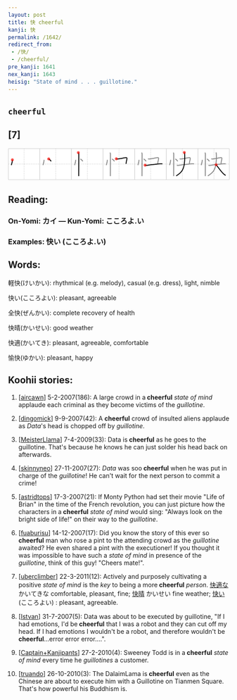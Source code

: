 ```yaml
---
layout: post
title: 快 cheerful
kanji: 快
permalink: /1642/
redirect_from:
 - /快/
 - /cheerful/
pre_kanji: 1641
nex_kanji: 1643
heisig: "State of mind . . . guillotine."
---
```


## `cheerful`

## [7]

<div class="stroke"><img src="../images/E5BFAB.png" /></div>

## Reading:

### On-Yomi: カイ &mdash; Kun-Yomi: こころよ.い

### Examples: 快い (こころよ.い)

## Words:

軽快(けいかい): rhythmical (e.g. melody), casual (e.g. dress), light, nimble

快い(こころよい): pleasant, agreeable

全快(ぜんかい): complete recovery of health

快晴(かいせい): good weather

快適(かいてき): pleasant, agreeable, comfortable

愉快(ゆかい): pleasant, happy

## Koohii stories:

1) [<a href="http://kanji.koohii.com/profile/aircawn">aircawn</a>] 5-2-2007(186): A large crowd in a<strong> cheerful</strong> <em>state of mind</em> applaude each criminal as they become victims of the <em>guillotine</em>. 

2) [<a href="http://kanji.koohii.com/profile/dingomick">dingomick</a>] 9-9-2007(42): A <strong>cheerful</strong> crowd of insulted aliens applaude as <em>Data</em>&#039;s head is chopped off by <em>guillotine</em>. 

3) [<a href="http://kanji.koohii.com/profile/MeisterLlama">MeisterLlama</a>] 7-4-2009(33): Data is<strong> cheerful</strong> as he goes to the guillotine. That&#039;s because he knows he can just solder his head back on afterwards. 

4) [<a href="http://kanji.koohii.com/profile/skinnyneo">skinnyneo</a>] 27-11-2007(27): <em>Data</em> was soo<strong> cheerful</strong> when he was put in charge of the <em>guillotine</em>! He can&#039;t wait for the next person to commit a crime! 

5) [<a href="http://kanji.koohii.com/profile/astridtops">astridtops</a>] 17-3-2007(21): If Monty Python had set their movie &quot;Life of Brian&quot; in the time of the French revolution, you can just picture how the characters in a<strong> cheerful</strong> <em>state of mind</em> would sing: &quot;Always look on the bright side of life!&quot; on their way to the <em>guillotine</em>. 

6) [<a href="http://kanji.koohii.com/profile/fuaburisu">fuaburisu</a>] 14-12-2007(17): Did you know the story of this ever so<strong> cheerful</strong> man who rose a pint to the attending crowd as the <em>guillotine</em> awaited? He even shared a pint with the executioner! If you thought it was impossible to have such a <em>state of mind</em> in presence of the <em>guillotine</em>, think of this guy! &quot;Cheers mate!&quot;. 

7) [<a href="http://kanji.koohii.com/profile/uberclimber">uberclimber</a>] 22-3-2011(12): Actively and purposely cultivating a positive <em>state of mind</em> is the <em>key</em> to being a more<strong> cheerful</strong> <em>person</em>.   <a href="http://jisho.org/kanji/details/快適な">快適な</a>   かいてきな comfortable, pleasant, fine;   <a href="http://jisho.org/kanji/details/快晴">快晴</a>   かいせい fine weather;   <a href="http://jisho.org/kanji/details/快い">快い</a>   (こころよい) : pleasant, agreeable. 

8) [<a href="http://kanji.koohii.com/profile/Istvan">Istvan</a>] 31-7-2007(5): Data was about to be executed by guillotine, &quot;If I had emotions, I&#039;d be<strong> cheerful</strong> that I was a robot and they can cut off my head. If I had emotions I wouldn&#039;t be a robot, and therefore wouldn&#039;t be<strong> cheerful</strong>...error error error....&quot;. 

9) [<a href="http://kanji.koohii.com/profile/Captain+Kanjipants">Captain+Kanjipants</a>] 27-2-2010(4): Sweeney Todd is in a<strong> cheerful</strong> <em>state of mind</em> every time he <em>guillotines</em> a customer. 

10) [<a href="http://kanji.koohii.com/profile/truando">truando</a>] 26-10-2010(3): The DalaimLama is<strong> cheerful</strong> even as the Chinese are about to execute him with a Guillotine on Tianmen Square. That&#039;s how powerful his Buddhism is. 
